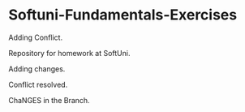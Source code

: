 # Softuni-Fundamentals-Exercises


Adding Conflict.

Repository for homework at SoftUni.

Adding changes.

Conflict resolved.

ChaNGES in the Branch.
